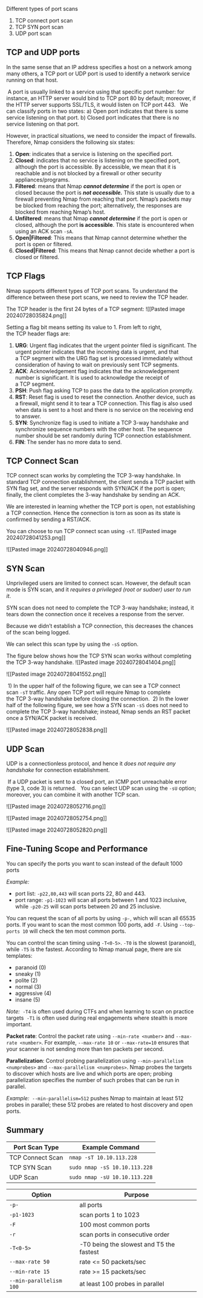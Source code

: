 
Different types of port scans
1. TCP connect port scan
2. TCP SYN port scan
3. UDP port scan
   
## **TCP and UDP ports**
In the same sense that an IP address specifies a host on a network among many others, a TCP port or UDP port is used to identify a network service running on that host.

 A port is usually linked to a service using that specific port number: for instance, an HTTP server would bind to TCP port 80 by default; moreover, if the HTTP server supports SSL/TLS, it would listen on TCP port 443.
 
We can classify ports in two states:
	a) Open port indicates that there is some service listening on that port.
	b) Closed port indicates that there is no service listening on that port.

However, in practical situations, we need to consider the impact of firewalls. Therefore, Nmap considers the following six states:
1. **Open**: indicates that a service is listening on the specified port.
2. **Closed**: indicates that no service is listening on the specified port, although the port is accessible. By accessible, we mean that it is reachable and is not blocked by a firewall or other security appliances/programs.
3. **Filtered**: means that Nmap ***cannot determine*** if the port is open or closed because the port is ***not accessible.*** This state is usually due to a firewall preventing Nmap from reaching that port. Nmap’s packets may be blocked from reaching the port; alternatively, the responses are blocked from reaching Nmap’s host.
4. **Unfiltered**: means that Nmap ***cannot determine*** if the port is open or closed, although the port **is accessible**. This state is encountered when using an ACK scan `-sA`.
5. **Open|Filtered**: This means that Nmap cannot determine whether the port is open or filtered.
6. **Closed|Filtered**: This means that Nmap cannot decide whether a port is closed or filtered.

## **TCP Flags**
Nmap supports different types of TCP port scans. To understand the difference between these port scans, we need to review the TCP header.

The TCP header is the first 24 bytes of a TCP segment:
![[Pasted image 20240728035824.png]]

Setting a flag bit means setting its value to 1. From left to right, the TCP header flags are:
1. **URG**: Urgent flag indicates that the urgent pointer filed is significant. The urgent pointer indicates that the incoming data is urgent, and that a TCP segment with the URG flag set is processed immediately without consideration of having to wait on previously sent TCP segments.
2. **ACK**: Acknowledgement flag indicates that the acknowledgement number is significant. It is used to acknowledge the receipt of a TCP segment.
3. **PSH**: Push flag asking TCP to pass the data to the application promptly.
4. **RST**: Reset flag is used to reset the connection. Another device, such as a firewall, might send it to tear a TCP connection. This flag is also used when data is sent to a host and there is no service on the receiving end to answer.
5. **SYN**: Synchronize flag is used to initiate a TCP 3-way handshake and synchronize sequence numbers with the other host. The sequence number should be set randomly during TCP connection establishment.
6. **FIN**: The sender has no more data to send.

## **TCP Connect Scan**
TCP connect scan works by completing the TCP 3-way handshake. In standard TCP connection establishment, the client sends a TCP packet with SYN flag set, and the server responds with SYN/ACK if the port is open; finally, the client completes the 3-way handshake by sending an ACK.

We are interested in learning whether the TCP port is open, not establishing a TCP connection. Hence the connection is torn as soon as its state is confirmed by sending a RST/ACK. 

You can choose to run TCP connect scan using `-sT`.
![[Pasted image 20240728041253.png]]

![[Pasted image 20240728040946.png]]

## **SYN Scan**
Unprivileged users are limited to connect scan. However, the default scan mode is SYN scan, and it *requires a privileged (root or sudoer) user to run it*.

SYN scan does not need to complete the TCP 3-way handshake; instead, it tears down the connection once it receives a response from the server.

Because we didn’t establish a TCP connection, this decreases the chances of the scan being logged. 

We can select this scan type by using the `-sS` option. 

The figure below shows how the TCP SYN scan works without completing the TCP 3-way handshake.
![[Pasted image 20240728041404.png]]

![[Pasted image 20240728041552.png]]

 1) In the upper half of the following figure, we can see a TCP connect scan `-sT` traffic. Any open TCP port will require Nmap to complete the TCP 3-way handshake before closing the connection. 
 2) In the lower half of the following figure, we see how a SYN scan `-sS` does not need to complete the TCP 3-way handshake; instead, Nmap sends an RST packet once a SYN/ACK packet is received.

![[Pasted image 20240728052838.png]]

## **UDP Scan**
UDP is a connectionless protocol, and hence it *does not require any handshake* for connection establishment.

 If a UDP packet is sent to a closed port, an ICMP port unreachable error (type 3, code 3) is returned.
	  You can select UDP scan using the `-sU` option; moreover, you can combine it with another TCP scan.

![[Pasted image 20240728052716.png]]

![[Pasted image 20240728052754.png]]


![[Pasted image 20240728052820.png]]

## **Fine-Tuning Scope and Performance**
You can specify the ports you want to scan instead of the default 1000 ports

*Example:*
- port list: `-p22,80,443` will scan ports 22, 80 and 443.
- port range: `-p1-1023` will scan all ports between 1 and 1023 inclusive, while `-p20-25` will scan ports between 20 and 25 inclusive.

You can request the scan of all ports by using `-p-`, which will scan all 65535 ports. If you want to scan the most common 100 ports, add `-F`. Using `--top-ports 10` will check the ten most common ports.

You can control the scan timing using `-T<0-5>`. `-T0` is the slowest (paranoid), while `-T5` is the fastest. According to Nmap manual page, there are six templates:
- paranoid (0)
- sneaky (1)
- polite (2)
- normal (3)
- aggressive (4)
- insane (5)

*Note:*
	 `-T4` is often used during CTFs and when learning to scan on practice targets
	 `-T1` is often used during real engagements where stealth is more important.

**Packet rate**:
Control the packet rate using `--min-rate <number>` and `--max-rate <number>`. For example, `--max-rate 10` or `--max-rate=10` ensures that your scanner is not sending more than ten packets per second.

**Parallelization**:
Control probing parallelization using `--min-parallelism <numprobes>` and `--max-parallelism <numprobes>`. Nmap probes the targets to discover which hosts are live and which ports are open; probing parallelization specifies the number of such probes that can be run in parallel.

*Example:*
	 `--min-parallelism=512` pushes Nmap to maintain at least 512 probes in parallel; these 512 probes are related to host discovery and open ports.


## **Summary**

|Port Scan Type|Example Command|
|---|---|
|TCP Connect Scan|`nmap -sT 10.10.113.228`|
|TCP SYN Scan|`sudo nmap -sS 10.10.113.228`|
|UDP Scan|`sudo nmap -sU 10.10.113.228`|

|Option|Purpose|
|---|---|
|`-p-`|all ports|
|`-p1-1023`|scan ports 1 to 1023|
|`-F`|100 most common ports|
|`-r`|scan ports in consecutive order|
|`-T<0-5>`|-T0 being the slowest and T5 the fastest|
|`--max-rate 50`|rate <= 50 packets/sec|
|`--min-rate 15`|rate >= 15 packets/sec|
|`--min-parallelism 100`|at least 100 probes in parallel|
